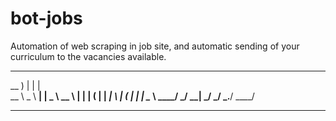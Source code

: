 # bot-jobs
 Automation of web scraping in job site, and automatic sending of your curriculum to the vacancies available.

-------------------------------------------------
  __ )          |             |         |           
  __ \    _ \   __|           |   _ \   __ \    __| 
  |   |  (   |  | _____|  \   |  (   |  |   | \__ \ 
 ____/  \___/  \__|      \___/  \___/  _.__/  ____/ 
                                                    
-------------------------------------------------
